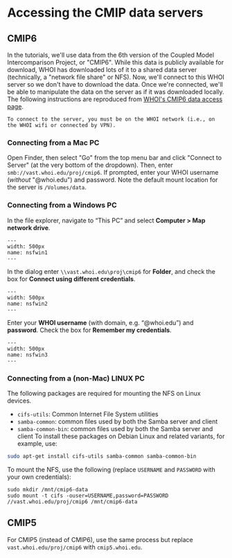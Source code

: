 # Accessing the CMIP data servers

## CMIP6
In the tutorials, we'll use data from the 6th version of the Coupled Model Intercomparison Project, or "CMIP6". While this data is publicly available for download, WHOI has downloaded lots of it to a shared data server (technically, a "network file share" or NFS). Now, we'll connect to this WHOI server so we don't have to download the data. Once we're connected, we'll be able to manipulate the data on the server as if it was downloaded locally. The following instructions are reproduced from [WHOI's CMIP6 data access page](http://cmip6.whoi.edu/?page_id=50).

```{note}
To connect to the server, you must be on the WHOI network (i.e., on the WHOI wifi or connected by VPN).
```

### Connecting from a Mac PC
Open Finder, then select "Go" from the top menu bar and click "Connect to Server" (at the very bottom of the dropdown). Then, enter ```smb://vast.whoi.edu/proj/cmip6```. If prompted, enter your WHOI username (*without* "@whoi.edu") and password. Note the default mount location for the server is ```/Volumes/data```.


### Connecting from a Windows PC
In the file explorer, navigate to “This PC” and select **Computer > Map network drive**.

```{figure} figs/nfs-win-01.png
---
width: 500px
name: nsfwin1
---
```

In the dialog enter ```\\vast.whoi.edu\proj\cmip6``` for **Folder**, and check the box for **Connect using different credentials**.

```{figure} figs/nfs-win-02.png
---
width: 500px
name: nsfwin2
---
```

Enter your **WHOI username** (with domain, e.g. “@whoi.edu”) and **password**. Check the box for **Remember my credentials**.

```{figure} figs/nfs-win-03.png
---
width: 500px
name: nsfwin3
---
```

### Connecting from a (non-Mac) LINUX PC
The following packages are required for mounting the NFS on Linux devices.
- ```cifs-utils```: Common Internet File System utilities
- ```samba-common```: common files used by both the Samba server and client
- ```samba-common-bin```: common files used by both the Samba server and client
To install these packages on Debian Linux and related variants, for example, use:
```bash
sudo apt-get install cifs-utils samba-common samba-common-bin
```

To mount the NFS, use the following (replace ```USERNAME``` and ```PASSWORD``` with your own credentials):
```
sudo mkdir /mnt/cmip6-data
sudo mount -t cifs -ouser=USERNAME,password=PASSWORD //vast.whoi.edu/proj/cmip6 /mnt/cmip6-data
```

## CMIP5
For CMIP5 (instead of CMIP6), use the same process but replace ```vast.whoi.edu/proj/cmip6``` with ```cmip5.whoi.edu```.
